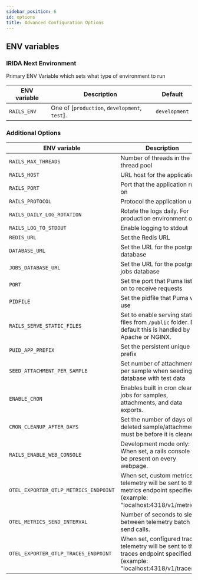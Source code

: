 ```yaml
---
sidebar_position: 6
id: options
title: Advanced Configuration Options
---
```


## ENV variables

### IRIDA Next Environment

Primary ENV Variable which sets what type of environment to run

| ENV variable | Description                                   | Default       |
| ------------ | --------------------------------------------- | ------------- |
| `RAILS_ENV`  | One of [`production`, `development`, `test`]. | `development` |

### Additional Options

| ENV variable                 | Description                                                                                              | Default                    |
| ---------------------------- | -------------------------------------------------------------------------------------------------------- | -------------------------- |
| `RAILS_MAX_THREADS`          | Number of threads in the thread pool                                                                     | `5`                        |
| `RAILS_HOST`                 | URL host for the application                                                                             | `example.com`              |
| `RAILS_PORT`                 | Port that the application runs on                                                                        | `3000` *when `RAILS_ENV` is `development`* |
| `RAILS_PROTOCOL`             | Protocol the application uses                                                                            | `http`                     |
| `RAILS_DAILY_LOG_ROTATION`   | Rotate the logs daily. For production environment only.                                                  | `false`                    |
| `RAILS_LOG_TO_STDOUT`        | Enable logging to stdout                                                                                 | `false`                    |
| `REDIS_URL`                  | Set the Redis URL                                                                                        | `redis://localhost:6379/1` |
| `DATABASE_URL`               | Set the URL for the postgres database                                                                    | `nil`                      |
| `JOBS_DATABASE_URL`          | Set the URL for the postgres jobs database                                                               | `nil`                      |
| `PORT`                       | Set the port that Puma listens on to receive requests                                                    | `3000`                     |
| `PIDFILE`                    | Set the pidfile that Puma will use                                                                       | `tmp/pids/server.pid`      |
| `RAILS_SERVE_STATIC_FILES`   | Set to enable serving static files from `/public` folder. By default this is handled by Apache or NGINX. | `false`                    |
| `PUID_APP_PREFIX`            | Set the persistent unique ID prefix                                                                      | `INXT`                     |
| `SEED_ATTACHMENT_PER_SAMPLE` | Set number of attachments per sample when seeding the database with test data                            | `2`                        |
| `ENABLE_CRON`                | Enables built in cron cleanup jobs for samples, attachments, and data exports.                           | `true`                     |
| `CRON_CLEANUP_AFTER_DAYS`    | Set the number of days old a deleted sample/attachment must be before it is cleaned.                     | `7`                        |
| `RAILS_ENABLE_WEB_CONSOLE`    | Development mode only: When set, a rails console will be present on every webpage.                      | `nil`                        |
| `OTEL_EXPORTER_OTLP_METRICS_ENDPOINT`    | When set, custom metrics telemetry will be sent to the metrics endpoint specified. (example: "localhost:4318/v1/metrics").                      | `nil`                        |
| `OTEL_METRICS_SEND_INTERVAL`    | Number of seconds to sleep between telemetry batch send calls.                      | `10`                        |
| `OTEL_EXPORTER_OTLP_TRACES_ENDPOINT`    | When set, configured trace telemetry will be sent to the traces endpoint specified. (example: "localhost:4318/v1/traces").                      | `nil`                        |
